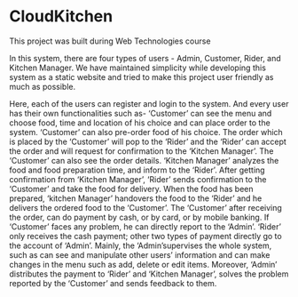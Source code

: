 # CloudKitchen

This project was built during Web Technologies course

In this system, there are four types of users - Admin, Customer, Rider, and Kitchen Manager. We have maintained simplicity while developing this system as a static 
website and tried to make this project user friendly as much as possible.

Here, each of the users can register and login to the system. And every user has their own functionalities such as- ‘Customer’ can see the menu and choose food, time 
and location of his choice and can place order to the system. ‘Customer’ can also pre-order food of his choice. The order which is placed by the ‘Customer’ will pop to
the ‘Rider’ and the ‘Rider’ can accept the order and will request for confirmation to the ‘Kitchen Manager’. The ‘Customer’ can also see the order details. ‘Kitchen
Manager’ analyzes the food and food preparation time, and inform to the ‘Rider’. After getting confirmation from ‘Kitchen Manager’, ‘Rider’ sends confirmation to the 
‘Customer’ and take the food for delivery. When the food has been prepared, ‘kitchen Manager’ handovers the food to the ‘Rider’ and he delivers the ordered food to the
‘Customer’. The ‘Customer’ after receiving the order, can do payment by cash, or by card, or by mobile banking. If ‘Customer’ faces any problem, he can directly report
to the ‘Admin’. ‘Rider’ only receives the cash payment; other two types of payment directly go to the account of ‘Admin’. Mainly, the ‘Admin’supervises the whole 
system, such as can see and manipulate other users’ information and can make changes in the menu such as add, delete or edit items. Moreover, ‘Admin’ distributes the 
payment to ‘Rider’ and ‘Kitchen Manager’, solves the problem reported by the ‘Customer’ and sends feedback to them.
